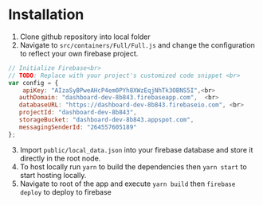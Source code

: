 # Installation 

1. Clone github repository into local folder
2. Navigate to `src/containers/Full/Full.js` and change the configuration to reflect your own firebase project. 
```javascript
// Initialize Firebase<br> 
// TODO: Replace with your project's customized code snippet <br>
var config = {    
    apiKey: "AIzaSyBPweAHcP4em0PYh8XWzEqjNhTk3OBNS5I",<br>
   authDomain: "dashboard-dev-8b843.firebaseapp.com",  <br>
   databaseURL: "https://dashboard-dev-8b843.firebaseio.com", <br>
   projectId: "dashboard-dev-8b843",  
   storageBucket: "dashboard-dev-8b843.appspot.com",  
   messagingSenderId: "264557605189" 
};
```
3. Import `public/local_data.json` into your firebase database and store it directly in the root node. 
4. To host locally run `yarn` to build the dependencies then `yarn start` to start hosting locally. 
5. Navigate to root of the app and execute `yarn build` then `firebase deploy` to deploy to firebase
​

